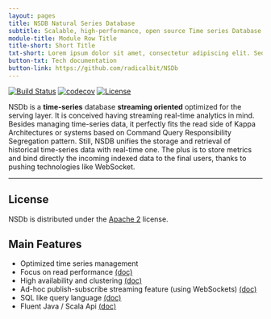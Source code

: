 ```yaml
---
layout: pages
title: NSDB Natural Series Database
subtitle: Scalable, high-performance, open source Time series Database for real-time analytics
module-title: Module Row Title
title-short: Short Title
txt-short: Lorem ipsum dolor sit amet, consectetur adipiscing elit. Sed sit amet dui diam. Vestibulum rhoncus posuere tellus, bibendum euismod diam ultricies ut.
button-txt: Tech documentation
button-link: https://github.com/radicalbit/NSDb
---
```


[![Build Status](https://travis-ci.org/radicalbit/NSDb.svg)](https://travis-ci.org/radicalbit/NSDb)
[![codecov](https://codecov.io/github/radicalbit/NSDb/coverage.svg?branch=master)](https://codecov.io/github/radicalbit/NSDb?branch=master)
[![License](https://img.shields.io/github/license/radicalbit/NSDb.svg)](LICENSE)


NSDb is a **time-series** database **streaming oriented** optimized for the serving layer. It is conceived having streaming real-time analytics in mind. Besides managing time-series data, it perfectly fits the read side of Kappa Architectures or systems based on Command Query Responsibility Segregation pattern. Still, NSDB unifies the storage and retrieval of historical time-series data with real-time one. The plus is to store metrics and bind directly the incoming indexed data to the final users, thanks to pushing technologies like WebSocket.

___
## License
NSDb is distributed under the [Apache 2](http://www.apache.org/licenses/LICENSE-2.0) license.

## Main Features

* Optimized time series management
* Focus on read performance [(doc)](docs/Architecture.md)
* High availability and clustering [(doc)](docs/Architecture.md)
* Ad-hoc publish-subscribe streaming feature (using WebSockets) [(doc)](docs/Websocket.md)
* SQL like query language [(doc)](docs/SQL_doc.md)
* Fluent Java / Scala Api [(doc)](docs/JVM_API_doc.md)

